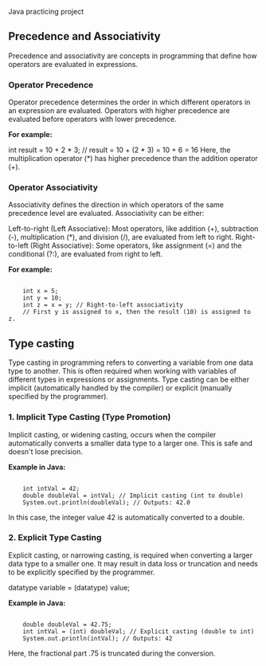 Java practicing project

## Precedence and Associativity 
Precedence and associativity are concepts in programming that define how operators are evaluated in expressions.

### Operator Precedence
Operator precedence determines the order in which different operators in an expression are evaluated. Operators with higher precedence are evaluated before operators with lower precedence.

<b>For example:</b>

int result = 10 + 2 * 3; // result = 10 + (2 * 3) = 10 + 6 = 16
Here, the multiplication operator (*) has higher precedence than the addition operator (+).

### Operator Associativity
Associativity defines the direction in which operators of the same precedence level are evaluated. Associativity can be either:

Left-to-right (Left Associative): Most operators, like addition (+), subtraction (-), multiplication (*), and division (/), are evaluated from left to right.
Right-to-left (Right Associative): Some operators, like assignment (=) and the conditional (?:), are evaluated from right to left.

<b>For example: </b>

<code>
    int x = 5;
    int y = 10;
    int z = x = y; // Right-to-left associativity
    // First y is assigned to x, then the result (10) is assigned to z.
</code>

## Type casting 
Type casting in programming refers to converting a variable from one data type to another. This is often required when working with variables of different types in expressions or assignments. Type casting can be either implicit (automatically handled by the compiler) or explicit (manually specified by the programmer).

### 1. Implicit Type Casting (Type Promotion)
   Implicit casting, or widening casting, occurs when the compiler automatically converts a smaller data type to a larger one. This is safe and doesn't lose precision.

<b>Example in Java:</b>

<code>
    int intVal = 42;
    double doubleVal = intVal; // Implicit casting (int to double)
    System.out.println(doubleVal); // Outputs: 42.0
</code>

In this case, the integer value 42 is automatically converted to a double.

### 2. Explicit Type Casting
   Explicit casting, or narrowing casting, is required when converting a larger data type to a smaller one. It may result in data loss or truncation and needs to be explicitly specified by the programmer.

datatype variable = (datatype) value;

<b>Example in Java:</b>

<code>
    double doubleVal = 42.75;
    int intVal = (int) doubleVal; // Explicit casting (double to int)
    System.out.println(intVal); // Outputs: 42
</code>

Here, the fractional part .75 is truncated during the conversion.


